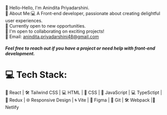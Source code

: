 
👋 Hello-Hello, I'm Anindita Priyadarshini.
<br/>💫 About Me:💻 A Front-end developer, passionate about creating delightful user experiences.
<br/>🚀 Currently open to new opportunities.
<br/>🌱 I'm open to collaborating on exciting projects! 
<br/>📧 Email: anindita.priyadarshini48@gmail.com
<h5>Feel free to reach out if you have a project or need help with front-end development.</h5>


# 💻 Tech Stack:
📱 React | 🛠 Tailwind CSS | 💻 HTML | 🎨 CSS | 🚀 JavaScript | 💻 TypeSctipt | 🔄 Redux | 🌐 Responsive Design | 🌀 Vite | 🎨 Figma | 🔧 Git | 🛠 Webpack |🚀 Netlify  
